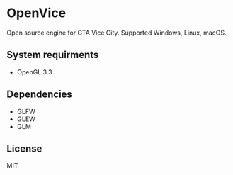 # OpenVice
Open source engine for GTA Vice City. Supported Windows, Linux, macOS.

## System requirments 
* OpenGL 3.3

## Dependencies
* GLFW
* GLEW
* GLM

## License
MIT